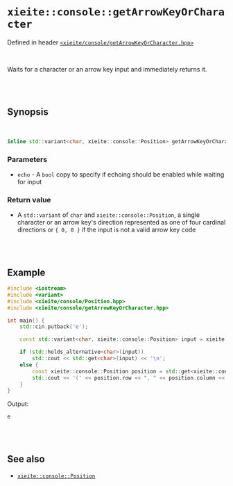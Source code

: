 # `xieite::console::getArrowKeyOrCharacter`
Defined in header [`<xieite/console/getArrowKeyOrCharacter.hpp>`](../../include/xieite/console/getArrowKeyOrCharacter.hpp)

<br/>

Waits for a character or an arrow key input and immediately returns it.

<br/><br/>

## Synopsis

<br/>

```cpp
inline std::variant<char, xieite::console::Position> getArrowKeyOrCharacter(bool echo = false) noexcept;
```
### Parameters
- `echo` - A `bool` copy to specify if echoing should be enabled while waiting for input
### Return value
- A `std::variant` of `char` and `xieite::console::Position`, a single character or an arrow key's direction represented as one of four cardinal directions or `{ 0, 0 }` if the input is not a valid arrow key code

<br/><br/>

## Example
```cpp
#include <iostream>
#include <variant>
#include <xieite/console/Position.hpp>
#include <xieite/console/getArrowKeyOrCharacter.hpp>

int main() {
	std::cin.putback('e');

	const std::variant<char, xieite::console::Position> input = xieite::console::getArrowKeyOrCharacter();

	if (std::holds_alternative<char>(input))
		std::cout << std::get<char>(input) << '\n';
	else {
		const xieite::console::Position position = std::get<xieite::console::Position>(input);
		std::cout << '(' << position.row << ", " << position.column << ")\n";
	}
}
```
Output:
```
e
```

<br/><br/>

## See also
- [`xieite::console::Position`](../../docs/console/Position.md)
